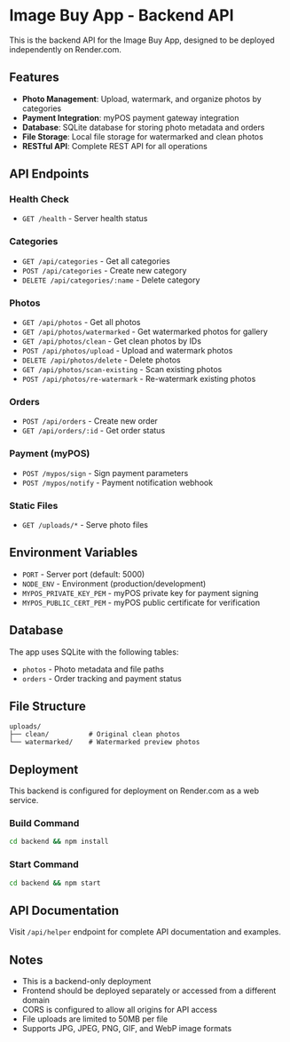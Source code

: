 # Image Buy App - Backend API

This is the backend API for the Image Buy App, designed to be deployed independently on Render.com.

## Features

- **Photo Management**: Upload, watermark, and organize photos by categories
- **Payment Integration**: myPOS payment gateway integration
- **Database**: SQLite database for storing photo metadata and orders
- **File Storage**: Local file storage for watermarked and clean photos
- **RESTful API**: Complete REST API for all operations

## API Endpoints

### Health Check
- `GET /health` - Server health status

### Categories
- `GET /api/categories` - Get all categories
- `POST /api/categories` - Create new category
- `DELETE /api/categories/:name` - Delete category

### Photos
- `GET /api/photos` - Get all photos
- `GET /api/photos/watermarked` - Get watermarked photos for gallery
- `GET /api/photos/clean` - Get clean photos by IDs
- `POST /api/photos/upload` - Upload and watermark photos
- `DELETE /api/photos/delete` - Delete photos
- `GET /api/photos/scan-existing` - Scan existing photos
- `POST /api/photos/re-watermark` - Re-watermark existing photos

### Orders
- `POST /api/orders` - Create new order
- `GET /api/orders/:id` - Get order status

### Payment (myPOS)
- `POST /mypos/sign` - Sign payment parameters
- `POST /mypos/notify` - Payment notification webhook

### Static Files
- `GET /uploads/*` - Serve photo files

## Environment Variables

- `PORT` - Server port (default: 5000)
- `NODE_ENV` - Environment (production/development)
- `MYPOS_PRIVATE_KEY_PEM` - myPOS private key for payment signing
- `MYPOS_PUBLIC_CERT_PEM` - myPOS public certificate for verification

## Database

The app uses SQLite with the following tables:
- `photos` - Photo metadata and file paths
- `orders` - Order tracking and payment status

## File Structure

```
uploads/
├── clean/          # Original clean photos
└── watermarked/    # Watermarked preview photos
```

## Deployment

This backend is configured for deployment on Render.com as a web service.

### Build Command
```bash
cd backend && npm install
```

### Start Command
```bash
cd backend && npm start
```

## API Documentation

Visit `/api/helper` endpoint for complete API documentation and examples.

## Notes

- This is a backend-only deployment
- Frontend should be deployed separately or accessed from a different domain
- CORS is configured to allow all origins for API access
- File uploads are limited to 50MB per file
- Supports JPG, JPEG, PNG, GIF, and WebP image formats
